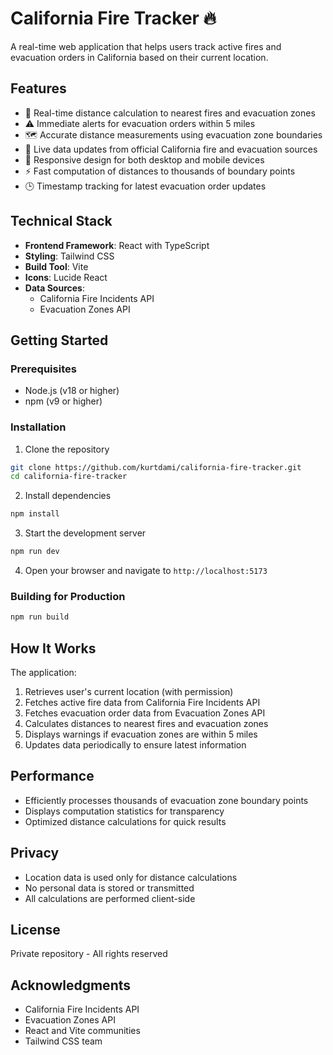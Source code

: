 # California Fire Tracker 🔥

A real-time web application that helps users track active fires and evacuation orders in California based on their current location.

## Features

- 📍 Real-time distance calculation to nearest fires and evacuation zones
- ⚠️ Immediate alerts for evacuation orders within 5 miles
- 🗺️ Accurate distance measurements using evacuation zone boundaries
- 🔄 Live data updates from official California fire and evacuation sources
- 📱 Responsive design for both desktop and mobile devices
- ⚡ Fast computation of distances to thousands of boundary points
- 🕒 Timestamp tracking for latest evacuation order updates

## Technical Stack

- **Frontend Framework**: React with TypeScript
- **Styling**: Tailwind CSS
- **Build Tool**: Vite
- **Icons**: Lucide React
- **Data Sources**:
  - California Fire Incidents API
  - Evacuation Zones API

## Getting Started

### Prerequisites

- Node.js (v18 or higher)
- npm (v9 or higher)

### Installation

1. Clone the repository
```bash
git clone https://github.com/kurtdami/california-fire-tracker.git
cd california-fire-tracker
```

2. Install dependencies
```bash
npm install
```

3. Start the development server
```bash
npm run dev
```

4. Open your browser and navigate to `http://localhost:5173`

### Building for Production

```bash
npm run build
```

## How It Works

The application:
1. Retrieves user's current location (with permission)
2. Fetches active fire data from California Fire Incidents API
3. Fetches evacuation order data from Evacuation Zones API
4. Calculates distances to nearest fires and evacuation zones
5. Displays warnings if evacuation zones are within 5 miles
6. Updates data periodically to ensure latest information

## Performance

- Efficiently processes thousands of evacuation zone boundary points
- Displays computation statistics for transparency
- Optimized distance calculations for quick results

## Privacy

- Location data is used only for distance calculations
- No personal data is stored or transmitted
- All calculations are performed client-side

## License

Private repository - All rights reserved

## Acknowledgments

- California Fire Incidents API
- Evacuation Zones API
- React and Vite communities
- Tailwind CSS team 